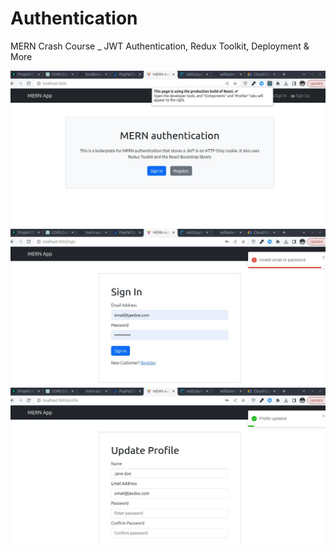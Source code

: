 # Authentication
MERN Crash Course _ JWT Authentication, Redux Toolkit, Deployment &amp; More

<img src="./frontend/public/mern.jpg" />
<img src="./frontend/public/mern2.jpg" />
<img src="./frontend/public/mern3.jpg" />